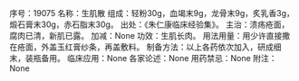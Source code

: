 序号：19075
名称：生肌散
组成：轻粉30g，血竭末9g，龙骨末9g，炙乳香3g，煅石膏末30g，赤石脂末30g。
出处：《朱仁康临床经验集》。
主治：溃疡疮面，腐肉已清，新肌已露。
加减：None
功效：生肌长肉。
用法用量：用少许直接撒在疮面，外盖玉红膏纱条，再盖敷料。
制备方法：以上各药依次加入，研成细末，装瓶备用。
临床应用：None
各家论述：None
用药禁忌：None
附注：None
